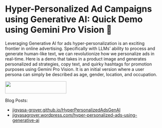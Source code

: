 # Hyper-Personalized Ad Campaigns using Generative AI: Quick Demo using Gemini Pro Vision 🎯

Leveraging Generative AI for ads hyper-personalization is an exciting frontier in online advertising. Specifically with LLMs’ ability to process and generate human-like text, we can revolutionize how we personalize ads in real-time. Here is a demo that takes in a product image and generates personalized ad strategies, copy text, and quirky hashtags for promotion purposes using Gemini Pro Vision. It is an initial version where a user persona can simply be described as age, gender, location, and occupation. 

<a href="https://colab.research.google.com/github/jigyasa-grover/Hyper-Personalized-Ad-Campaigns-using-Generative-AI-Quick-Demo-using-Gemini-Pro-Vision/blob/main/Hyper_Personalized_Ad_Campaigns_using_Generative_AI_Gemini_Pro_Vision.ipynb"><img src="https://colab.research.google.com/assets/colab-badge.svg" width="200" height="40"></a>

Blog Posts:
- [jigyasa-grover.github.io/HyperPersonalizedAdsGenAI](https://jigyasa-grover.github.io/HyperPersonalizedAdsGenAI/)
- [jigyasagrover.wordpress.com/hyper-personalized-ads-using-generative-ai](https://jigyasagrover.wordpress.com/2024/01/23/hyper-personalized-ad-campaigns-using-generative-ai-quick-demo-using-gemini-pro-vision-%f0%9f%8e%af/)

